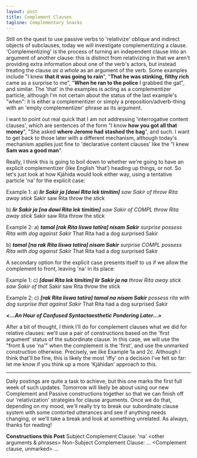 ```yaml
---
layout: post
title: Complement Clauses
tagline: Complementary Snacks 
---
```


Still on the quest to use passive verbs to 'relativize' oblique and indirect objects of subclauses, today we will investigate complementizing a clause. 'Complementizing' is the process of turning an independent clause into an argument of another clause: this is distinct from relativizing in that we aren't providing extra information about one of the verb's actors, but instead treating the clause *as a whole* as an argument of the verb. Some examples include "I knew **that it was going to rain**", "**That he was stinking, filthy rich** came as a surprise to me", "**When he ran to the police** I grabbed the gat", and similar. The 'that' in the examples is acting as a complementizer particle, although I'm not certain about the status of the last example's "when": it is either a complementizer or simply a preposition/adverb-thing with an 'empty complementizer' phrase as its argument.

I want to point out real quick that I am not addressing 'interrogative content clauses', which are sentences of the form "I know **how you got all that money**", "She asked **where Jerome had stashed the bag**", and such. I want to get back to those later with a different mechanism, although today's mechanism applies just fine to 'declarative content clauses' like the "I knew **Sam was a good man**".

Really, I think this is going to boil down to whether we're going to have an explicit complementizer (like English 'that') heading up things, or not. So let's just look at how Kjáhida would look either way, using a tentative particle 'na' for the explicit case:

Example 1:
a)
**_lir Sakir ja [dawi Rita lek tímitim]_**
_saw Sakir of throw Rita away stick_
Sakir saw Rita throw the stick

b)
**_lir Sakir ja [na dawi Rita lek tímitim]_**
_saw Sakir of COMPL throw Rita away stick_
Sakir saw Rita throw the stick

Example 2:
a)
**_tamal [rak Rita líswa tatíra] nísam Sakir_**
_surprise possess Rita with dog against Sakir_
That Rita had a dog surprised Sakir

b)
**_tamal [na rak Rita líswa tatíra] nísam Sakir_**
_surprise COMPL possess Rita with dog against Sakir_
That Rita had a dog surprised Sakir

A secondary option for the explicit case presents itself to us if we allow the complement to front, leaving 'na' in its place:

Example 1:
c)
**_[dawi Rita lek tímitim] lir Sakir ja na_**
_throw Rita away stick saw Sakir of that_
Sakir saw Rita throw the stick

Example 2:
c)
**_[rak Rita líswa tatíra] tamal na nísam Sakir_**
_possess rita with dog surprise that against Sakir_
That Rita had a dog surprised Sakir

**_<...An Hour of Confused Syntactaesthetic Pondering Later...>_**

After a bit of thought, I think I'll do for complement clauses what we did for relative clauses: we'll use a pair of constructions based on the 'first argument' status of the subordinate clause. In this case, we will use the "front & use 'na'" when the complement is the 'first', and use the unmarked construction otherwise. Precisely, we like Example 1a and 2c. Although I think that'll be fine, this is likely the most 'iffy' on a decision I've felt so far: let me know if you think up a more 'Kjáhidan' approach to this.

-----------------

Daily postings are quite a task to achieve, but this one marks the first full week of such updates. Tomorrow will likely be about using our new Complement and Passive constructions together so that we can finish off our 'relativization' strategies for clause arguments. Once we do that, depending on my mood, we'll really try to break our subordinate clause system with some contorted utterances and see if anything needs changing, or we'll take a break and look at something unrelated. As always, thanks for reading!

**Constructions this Post**
Subject Complement Clause: <Complement clause> <matrix verb> 'na' <other arguments & phrases>
Non-Subject Complement Clause: <matrix verb> <subject argument> ... <Complement clause, unmarked> ...
